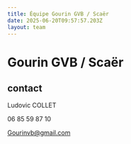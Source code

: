 ```yaml
---
title: Équipe Gourin GVB / Scaër
date: 2025-06-20T09:57:57.203Z
layout: team
---
```


# Gourin GVB / Scaër



## contact 

Ludovic COLLET

06 85 59 87 10

Gourinvb@gmail.com

